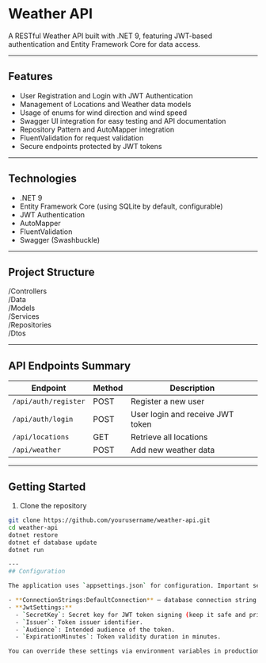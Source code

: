 # Weather API

A RESTful Weather API built with .NET 9, featuring JWT-based authentication and Entity Framework Core for data access.

---

## Features

- User Registration and Login with JWT Authentication  
- Management of Locations and Weather data models  
- Usage of enums for wind direction and wind speed  
- Swagger UI integration for easy testing and API documentation  
- Repository Pattern and AutoMapper integration  
- FluentValidation for request validation  
- Secure endpoints protected by JWT tokens

---

## Technologies

- .NET 9  
- Entity Framework Core (using SQLite by default, configurable)  
- JWT Authentication  
- AutoMapper  
- FluentValidation  
- Swagger (Swashbuckle)

---

## Project Structure

/Controllers  
/Data  
/Models  
/Services  
/Repositories  
/Dtos  

---

## API Endpoints Summary

| Endpoint              | Method | Description                        |
|-----------------------|--------|----------------------------------|
| `/api/auth/register`  | POST   | Register a new user               |
| `/api/auth/login`     | POST   | User login and receive JWT token |
| `/api/locations`      | GET    | Retrieve all locations            |
| `/api/weather`        | POST   | Add new weather data              |

---

## Getting Started

1. Clone the repository  
```bash
git clone https://github.com/yourusername/weather-api.git
cd weather-api
dotnet restore
dotnet ef database update
dotnet run

---
## Configuration

The application uses `appsettings.json` for configuration. Important settings include:

- **ConnectionStrings:DefaultConnection** — database connection string.
- **JwtSettings:**  
  - `SecretKey`: Secret key for JWT token signing (keep it safe and private).  
  - `Issuer`: Token issuer identifier.  
  - `Audience`: Intended audience of the token.  
  - `ExpirationMinutes`: Token validity duration in minutes.

You can override these settings via environment variables in production.

